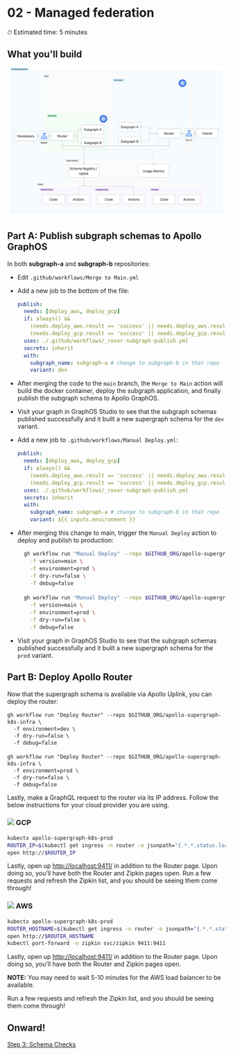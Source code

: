 # 02 - Managed federation

⏱ Estimated time: 5 minutes

## What you'll build

![Architecture diagram of the supergraph](02-diagram-fj.png)

## Part A: Publish subgraph schemas to Apollo GraphOS

In both **subgraph-a** and **subgraph-b** repositories:

- Edit `.github/workflows/Merge to Main.yml`
- Add a new job to the bottom of the file:
  ```yaml
  publish:
    needs: [deploy_aws, deploy_gcp]
    if: always() &&
      (needs.deploy_aws.result == 'success' || needs.deploy_aws.result == 'skipped') &&
      (needs.deploy_gcp.result == 'success' || needs.deploy_gcp.result == 'skipped')
    uses: ./.github/workflows/_rover-subgraph-publish.yml
    secrets: inherit
    with:
      subgraph_name: subgraph-a # change to subgraph-b in that repo
      variant: dev
  ```
- After merging the code to the `main` branch, the `Merge to Main` action will build the docker container, deploy the subgraph application, and finally publish the subgraph schema to Apollo GraphOS.
- Visit your graph in GraphOS Studio to see that the subgraph schemas published successfully and it built a new supergraph schema for the `dev` variant.
- Add a new job to `.github/workflows/Manual Deploy.yml`:
  ```yaml
  publish:
    needs: [deploy_aws, deploy_gcp]
    if: always() &&
      (needs.deploy_aws.result == 'success' || needs.deploy_aws.result == 'skipped') &&
      (needs.deploy_gcp.result == 'success' || needs.deploy_gcp.result == 'skipped')
    uses: ./.github/workflows/_rover-subgraph-publish.yml
    secrets: inherit
    with:
      subgraph_name: subgraph-a # change to subgraph-b in that repo
      variant: ${{ inputs.environment }}
  ```
- After merging this change to main, trigger the `Manual Deploy` action to deploy and publish to production:

  ```sh
    gh workflow run "Manual Deploy" --repo $GITHUB_ORG/apollo-supergraph-k8s-subgraph-a \
      -f version=main \
      -f environment=prod \
      -f dry-run=false \
      -f debug=false

    gh workflow run "Manual Deploy" --repo $GITHUB_ORG/apollo-supergraph-k8s-subgraph-b \
      -f version=main \
      -f environment=prod \
      -f dry-run=false \
      -f debug=false
  ```

- Visit your graph in GraphOS Studio to see that the subgraph schemas published successfully and it built a new supergraph schema for the `prod` variant.

## Part B: Deploy Apollo Router

Now that the supergraph schema is available via Apollo Uplink, you can deploy the router:

```
gh workflow run "Deploy Router" --repo $GITHUB_ORG/apollo-supergraph-k8s-infra \
  -f environment=dev \
  -f dry-run=false \
  -f debug=false

gh workflow run "Deploy Router" --repo $GITHUB_ORG/apollo-supergraph-k8s-infra \
  -f environment=prod \
  -f dry-run=false \
  -f debug=false
```

Lastly, make a GraphQL request to the router via its IP address. Follow the below instructions for your cloud provider you are using. 

### <image src="../images/gcp.svg" height="13" style="margin:auto;" /> GCP

```sh
kubectx apollo-supergraph-k8s-prod
ROUTER_IP=$(kubectl get ingress -n router -o jsonpath="{.*.*.status.loadBalancer.ingress.*.ip}")
open http://$ROUTER_IP
```

Lastly, open up [http://localhost:9411/](http://localhost:9411/) in addition to the Router page. Upon doing so, you'll have both the Router and Zipkin pages open. Run a few requests and refresh the Zipkin list, and you should be seeing them come through! 

### <image src="../images/aws.svg" height="13" style="margin:auto;" /> AWS

```sh
kubectx apollo-supergraph-k8s-prod
ROUTER_HOSTNAME=$(kubectl get ingress -n router -o jsonpath="{.*.*.status.loadBalancer.ingress.*.hostname}")
open http://$ROUTER_HOSTNAME
kubectl port-forward -n zipkin svc/zipkin 9411:9411
```

Lastly, open up [http://localhost:9411/](http://localhost:9411/) in addition to the Router page. Upon doing so, you'll have both the Router and Zipkin pages open. 

**NOTE:** You may need to wait 5-10 minutes for the AWS load balancer to be available. 

Run a few requests and refresh the Zipkin list, and you should be seeing them come through! 

## Onward!

[Step 3: Schema Checks](../03-schema-checks/)
